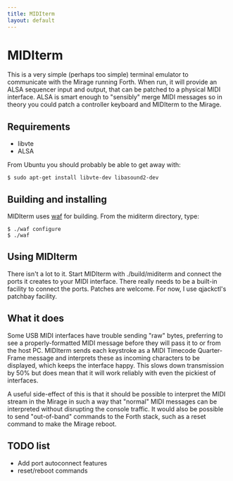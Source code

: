 ```yaml
---
title: MIDIterm
layout: default
---
```


MIDIterm
=======

This is a very simple (perhaps too simple) terminal emulator to communicate with the Mirage running Forth.  When run, it will provide an ALSA sequencer input and output, that can be patched to a physical MIDI interface.  ALSA is smart enough to "sensibly" merge MIDI messages so in theory you could patch a controller keyboard and MIDIterm to the Mirage.

Requirements
-----------
* libvte
* ALSA

From Ubuntu you should probably be able to get away with:

    $ sudo apt-get install libvte-dev libasound2-dev
    

Building and installing
--------------------

MIDIterm uses [waf](http://code.google.com/p/waf/) for building.  From the miditerm directory, type:

    $ ./waf configure
    $ ./waf

Using MIDIterm
-------------

There isn't a lot to it.  Start MIDIterm with ./build/miditerm and connect the ports it creates to your MIDI interface.  There really needs to be a built-in facility to connect the ports.  Patches are welcome.  For now, I use qjackctl's patchbay facility.

What it does
-----------

Some USB MIDI interfaces have trouble sending "raw" bytes, preferring to see a properly-formatted MIDI message before they will pass it to or from the host PC.  MIDIterm sends each keystroke as a MIDI Timecode Quarter-Frame message and interprets these as incoming characters to be displayed, which keeps the interface happy.  This slows down transmission by 50% but does mean that it will work reliably with even the pickiest of interfaces.

A useful side-effect of this is that it should be possible to interpret the MIDI stream in the Mirage in such a way that "normal" MIDI messages can be interpreted without disrupting the console traffic.  It would also be possible to send "out-of-band" commands to the Forth stack, such as a reset command to make the Mirage reboot.

TODO list
--------

* Add port autoconnect features
* reset/reboot commands
